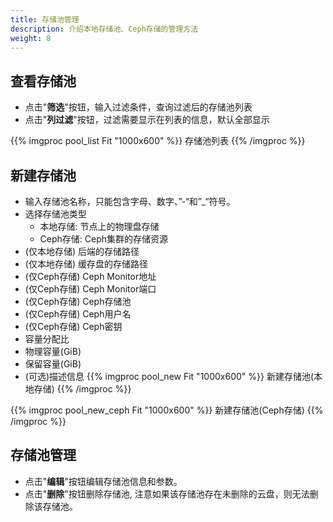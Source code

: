 ```yaml
---
title: 存储池管理
description: 介绍本地存储池、Ceph存储的管理方法
weight: 8
---
```


## 查看存储池
  * 点击"**筛选**"按钮，输入过滤条件，查询过滤后的存储池列表
  * 点击"**列过滤**"按钮，过滤需要显示在列表的信息，默认全部显示

{{% imgproc pool_list Fit "1000x600" %}}
存储池列表
{{% /imgproc %}}

## 新建存储池
  * 输入存储池名称，只能包含字母、数字、”-“和”_“符号。
  * 选择存储池类型
    * 本地存储: 节点上的物理盘存储
    * Ceph存储: Ceph集群的存储资源
  * (仅本地存储) 后端的存储路径
  * (仅本地存储) 缓存盘的存储路径 
  * (仅Ceph存储) Ceph Monitor地址
  * (仅Ceph存储) Ceph Monitor端口
  * (仅Ceph存储) Ceph存储池
  * (仅Ceph存储) Ceph用户名
  * (仅Ceph存储) Ceph密钥
  * 容量分配比
  * 物理容量(GiB)
  * 保留容量(GiB)
  * (可选)描述信息
{{% imgproc pool_new Fit "1000x600" %}}
新建存储池(本地存储)
{{% /imgproc %}}

{{% imgproc pool_new_ceph Fit "1000x600" %}}
新建存储池(Ceph存储)
{{% /imgproc %}}

## 存储池管理
  * 点击"**编辑**"按钮编辑存储池信息和参数。
  * 点击"**删除**"按钮删除存储池, 注意如果该存储池存在未删除的云盘，则无法删除该存储池。